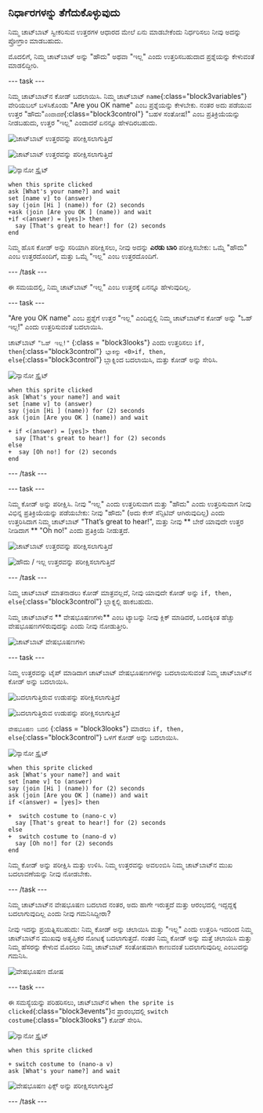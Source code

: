 ## ನಿರ್ಧಾರಗಳನ್ನು ತೆಗೆದುಕೊಳ್ಳುವುದು

ನಿಮ್ಮ ಚಾಟ್‌ಬಾಟ್ ಸ್ವೀಕರಿಸುವ ಉತ್ತರಗಳ ಆಧಾರದ ಮೇಲೆ ಏನು ಮಾಡಬೇಕೆಂದು ನಿರ್ಧರಿಸಲು ನೀವು ಅದನ್ನು ಪ್ರೋಗ್ರಾಂ ಮಾಡಬಹುದು.

ಮೊದಲಿಗೆ, ನಿಮ್ಮ ಚಾಟ್‌ಬಾಟ್ ಅನ್ನು "ಹೌದು" ಅಥವಾ "ಇಲ್ಲ" ಎಂದು ಉತ್ತರಿಸಬಹುದಾದ ಪ್ರಶ್ನೆಯನ್ನು ಕೇಳುವಂತೆ ಮಾಡಲಿದ್ದೀರಿ.

\--- task \---

ನಿಮ್ಮ ಚಾಟ್‌ಬಾಟ್‌ನ ಕೋಡ್ ಬದಲಾಯಿಸಿ. ನಿಮ್ಮ ಚಾಟ್‌ಬಾಟ್ `name`{:class="block3variables"} ವೇರಿಯಬಲ್ ಬಳಸಿಕೊಂಡು "Are you OK name" ಎಂಬ ಪ್ರಶ್ನೆಯನ್ನು ಕೇಳಬೇಕು. ನಂತರ ಅದು ಪಡೆಯುವ ಉತ್ತರ "ಹೌದು"`ಎಂದಾದರೆ`{:class="block3control"} "ಬಹಳ ಸಂತೋಷ!" ಎಂಬ ಪ್ರತಿಕ್ರಿಯೆಯನ್ನು ನೀಡಬಹುದು, ಉತ್ತರ "ಇಲ್ಲ" ಎಂದಾದರೆ ಏನನ್ನೂ ಹೇಳದಿರಬಹುದು.

![ಚಾಟ್‌ಬಾಟ್ ಉತ್ತರವನ್ನು ಪರೀಕ್ಷಿಸಲಾಗುತ್ತಿದೆ](images/chatbot-if-test1-annotated.png)

![ಚಾಟ್‌ಬಾಟ್ ಉತ್ತರವನ್ನು ಪರೀಕ್ಷಿಸಲಾಗುತ್ತಿದೆ](images/chatbot-if-test2.png)

![ನ್ಯಾನೋ ಸ್ಪ್ರೈಟ್](images/nano-sprite.png)

```blocks3
when this sprite clicked
ask [What's your name?] and wait
set [name v] to (answer)
say (join [Hi ] (name)) for (2) seconds
+ask (join [Are you OK ] (name)) and wait
+if <(answer) = [yes]> then 
  say [That's great to hear!] for (2) seconds
end
```

ನಿಮ್ಮ ಹೊಸ ಕೋಡ್ ಅನ್ನು ಸರಿಯಾಗಿ ಪರೀಕ್ಷಿಸಲು, ನೀವು ಅದನ್ನು **ಎರಡು ಬಾರಿ** ಪರೀಕ್ಷಿಸಬೇಕು: ಒಮ್ಮೆ "ಹೌದು" ಎಂಬ ಉತ್ತರದೊಂದಿಗೆ, ಮತ್ತು ಒಮ್ಮೆ "ಇಲ್ಲ" ಎಂಬ ಉತ್ತರದೊಂದಿಗೆ.

\--- /task \---

ಈ ಸಮಯದಲ್ಲಿ, ನಿಮ್ಮ ಚಾಟ್‌ಬಾಟ್ "ಇಲ್ಲ" ಎಂಬ ಉತ್ತರಕ್ಕೆ ಏನನ್ನೂ ಹೇಳುವುದಿಲ್ಲ.

\--- task \---

"Are you OK name" ಎಂಬ ಪ್ರಶ್ನೆಗೆ ಉತ್ತರ "ಇಲ್ಲ" ಎಂದಿದ್ದಲ್ಲಿ ನಿಮ್ಮ ಚಾಟ್‌ಬಾಟ್‌ನ ಕೋಡ್ ಅನ್ನು "ಓಹ್ ಇಲ್ಲ!" ಎಂದು ಉತ್ತರಿಸುವಂತೆ ಬದಲಾಯಿಸಿ.

ಚಾಟ್‌ಬಾಟ್ `"ಓಹ್ ಇಲ್ಲ!"` {:class = "block3looks"} ಎಂದು ಉತ್ತರಿಸಲು `if, then`{:class="block3control"}` ಬ್ಲಾಕನ್ನು <0>if, then, else`{:class="block3control"} ಬ್ಲಾಕ್ನಿಂದ ಬದಲಾಯಿಸಿ, ಮತ್ತು ಕೋಡ್ ಅನ್ನು ಸೇರಿಸಿ.

![ನ್ಯಾನೋ ಸ್ಪ್ರೈಟ್](images/nano-sprite.png)

```blocks3
when this sprite clicked
ask [What's your name?] and wait
set [name v] to (answer)
say (join [Hi ] (name)) for (2) seconds
ask (join [Are you OK ] (name)) and wait

+ if <(answer) = [yes]> then 
  say [That's great to hear!] for (2) seconds
else 
+  say [Oh no!] for (2) seconds
end
```

\--- /task \---

\--- task \---

ನಿಮ್ಮ ಕೋಡ್ ಅನ್ನು ಪರೀಕ್ಷಿಸಿ. ನೀವು "ಇಲ್ಲ" ಎಂದು ಉತ್ತರಿಸುವಾಗ ಮತ್ತು "ಹೌದು" ಎಂದು ಉತ್ತರಿಸುವಾಗ ನೀವು ವಿಭಿನ್ನ ಪ್ರತಿಕ್ರಿಯೆಯನ್ನು ಪಡೆಯಬೇಕು: ನೀವು "ಹೌದು" (ಅದು ಕೇಸ್ ಸೆನ್ಸಿಟಿವ್ ಆಗಿರುವುದಿಲ್ಲ) ಎಂದು ಉತ್ತರಿಸಿದಾಗ ನಿಮ್ಮ ಚಾಟ್‌ಬಾಟ್ "That’s great to hear!", ಮತ್ತು ನೀವು ** ಬೇರೆ ಯಾವುದೇ ಉತ್ತರ ನೀಡಿದಾಗ ** "Oh no!" ಎಂದು ಪ್ರತಿಕ್ರಿಯೆ ನೀಡುತ್ತದೆ.

![ಚಾಟ್‌ಬಾಟ್ ಉತ್ತರವನ್ನು ಪರೀಕ್ಷಿಸಲಾಗುತ್ತಿದೆ](images/chatbot-if-test2.png)

![ಹೌದು / ಇಲ್ಲ ಉತ್ತರವನ್ನು ಪರೀಕ್ಷಿಸಲಾಗುತ್ತಿದೆ](images/chatbot-if-else-test.png)

\--- /task \---

ನಿಮ್ಮ ಚಾಟ್‌ಬಾಟ್ ಮಾತನಾಡಲು ಕೋಡ್ ಮಾತ್ರವಲ್ಲದೆ, ನೀವು ಯಾವುದೇ ಕೋಡ್ ಅನ್ನು `if, then, else`{:class="block3control"} ಬ್ಲಾಕ್ನಲ್ಲಿ ಹಾಕಬಹುದು.

ನಿಮ್ಮ ಚಾಟ್‌ಬಾಟ್‌ನ ** ವೇಷಭೂಷಣಗಳು** ಎಂಬ ಟ್ಯಾಬನ್ನು ನೀವು ಕ್ಲಿಕ್ ಮಾಡಿದರೆ, ಒಂದಕ್ಕಿಂತ ಹೆಚ್ಚು ವೇಷಭೂಷಣಗಳಿರುವುದನ್ನು ಎಂದು ನೀವು ನೋಡುತ್ತೀರಿ.

![ಚಾಟ್‌ಬಾಟ್ ವೇಷಭೂಷಣಗಳು](images/chatbot-costume-view-annotated.png)

\--- task \---

ನಿಮ್ಮ ಉತ್ತರವನ್ನು ಟೈಪ್ ಮಾಡಿದಾಗ ಚಾಟ್‌ಬಾಟ್ ವೇಷಭೂಷಣಗಳನ್ನು ಬದಲಾಯಿಸುವಂತೆ ನಿಮ್ಮ ಚಾಟ್‌ಬಾಟ್‌ನ ಕೋಡ್ ಅನ್ನು ಬದಲಾಯಿಸಿ.

![ಬದಲಾಗುತ್ತಿರುವ ಉಡುಪನ್ನು ಪರೀಕ್ಷಿಸಲಾಗುತ್ತಿದೆ](images/chatbot-costume-test1.png)

![ಬದಲಾಗುತ್ತಿರುವ ಉಡುಪನ್ನು ಪರೀಕ್ಷಿಸಲಾಗುತ್ತಿದೆ](images/chatbot-costume-test2.png)

`ವೇಷಭೂಷಣ ಬದಲಿ` {:class = "block3looks"} ಮಾಡಲು `if, then, else`{:class="block3control"} ಒಳಗೆ ಕೋಡ್ ಅನ್ನು ಬದಲಾಯಿಸಿ.

![ನ್ಯಾನೋ ಸ್ಪ್ರೈಟ್](images/nano-sprite.png)

```blocks3
when this sprite clicked
ask [What's your name?] and wait
set [name v] to (answer)
say (join [Hi ] (name)) for (2) seconds
ask (join [Are you OK ] (name)) and wait
if <(answer) = [yes]> then 

+  switch costume to (nano-c v)
  say [That's great to hear!] for (2) seconds
else 
+  switch costume to (nano-d v)
  say [Oh no!] for (2) seconds
end
```

ನಿಮ್ಮ ಕೋಡ್ ಅನ್ನು ಪರೀಕ್ಷಿಸಿ ಮತ್ತು ಉಳಿಸಿ. ನಿಮ್ಮ ಉತ್ತರವನ್ನು ಅವಲಂಬಿಸಿ ನಿಮ್ಮ ಚಾಟ್‌ಬಾಟ್‌ನ ಮುಖ ಬದಲಾವಣೆಯನ್ನು ನೀವು ನೋಡಬೇಕು.

\--- /task \---

ನಿಮ್ಮ ಚಾಟ್‌ಬಾಟ್‌ನ ವೇಷಭೂಷಣ ಬದಲಾದ ನಂತರ, ಅದು ಹಾಗೇ ಇರುತ್ತದೆ ಮತ್ತು ಆರಂಭದಲ್ಲಿ ಇದ್ದದ್ದಕ್ಕೆ ಬದಲಾಗುವುದಿಲ್ಲ ಎಂದು ನೀವು ಗಮನಿಸಿದ್ದೀರಾ?

ನೀವು ಇದನ್ನು ಪ್ರಯತ್ನಿಸಬಹುದು: ನಿಮ್ಮ ಕೋಡ್ ಅನ್ನು ಚಲಾಯಿಸಿ ಮತ್ತು "ಇಲ್ಲ" ಎಂದು ಉತ್ತರಿಸಿ ಇದರಿಂದ ನಿಮ್ಮ ಚಾಟ್‌ಬಾಟ್‌ನ ಮುಖವು ಅತೃಪ್ತಿಕರ ನೋಟಕ್ಕೆ ಬದಲಾಗುತ್ತದೆ. ನಂತರ ನಿಮ್ಮ ಕೋಡ್ ಅನ್ನು ಮತ್ತೆ ಚಲಾಯಿಸಿ ಮತ್ತು ನಿಮ್ಮ ಹೆಸರನ್ನು ಕೇಳುವ ಮೊದಲು ನಿಮ್ಮ ಚಾಟ್‌ಬಾಟ್ ಸಂತೋಷವಾಗಿ ಕಾಣುವಂತೆ ಬದಲಾಗುವುದಿಲ್ಲ ಎಂಬುದನ್ನು ಗಮನಿಸಿ.

![ವೇಷಭೂಷಣ ದೋಷ](images/chatbot-costume-bug-test.png)

\--- task \---

ಈ ಸಮಸ್ಯೆಯನ್ನು ಪರಿಹರಿಸಲು, ಚಾಟ್‌ಬಾಟ್‌ನ `when the sprite is clicked`{:class="block3events"}ನ ಪ್ರಾರಂಭದಲ್ಲಿ `switch costume`{:class="block3looks"} ಕೋಡ್ ಸೇರಿಸಿ.

![ನ್ಯಾನೋ ಸ್ಪ್ರೈಟ್](images/nano-sprite.png)

```blocks3
when this sprite clicked

+ switch costume to (nano-a v)
ask [What's your name?] and wait
```

![ವೇಷಭೂಷಣ ಫಿಕ್ಸ್ ಅನ್ನು ಪರೀಕ್ಷಿಸಲಾಗುತ್ತಿದೆ](images/chatbot-costume-fix-test.png)

\--- /task \---